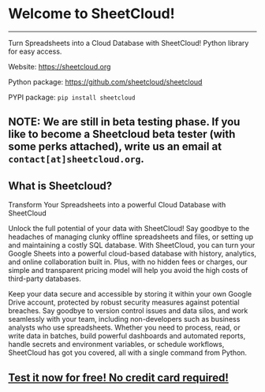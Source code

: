 # Welcome to SheetCloud!
-----------------------

Turn Spreadsheets into a Cloud Database with SheetCloud! Python library for easy access.

Website: https://sheetcloud.org

Python package: https://github.com/sheetcloud/sheetcloud

PYPI package: `pip install sheetcloud`


## NOTE: We are still in beta testing phase. If you like to become a Sheetcloud  beta tester (with some perks attached), write us an email at `contact[at]sheetcloud.org`.


## What is Sheetcloud?

Transform Your Spreadsheets into a powerful Cloud Database with SheetCloud

Unlock the full potential of your data with SheetCloud! Say goodbye to the headaches of managing clunky offline spreadsheets and files, or setting up and maintaining a costly SQL database. With SheetCloud, you can turn your Google Sheets into a powerful cloud-based database with history, analytics, and online collaboration built in. Plus, with no hidden fees or charges, our simple and transparent pricing model will help you avoid the high costs of third-party databases.

Keep your data secure and accessible by storing it within your own Google Drive account, protected by robust security measures against potential breaches. Say goodbye to version control issues and data silos, and work seamlessly with your team, including non-developers such as business analysts who use spreadsheets. Whether you need to process, read, or write data in batches, build powerful dashboards and automated reports, handle secrets and environment variables, or schedule workflows, SheetCloud has got you covered, all with a single command from Python.

## [Test it now for free! No credit card required!](https://sheetcloud.org)
